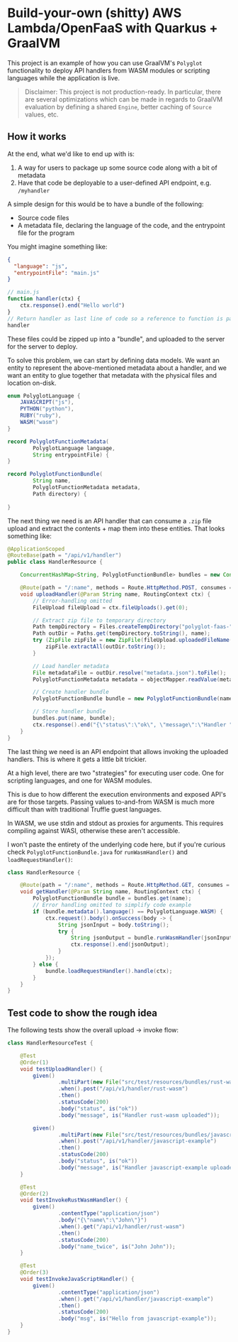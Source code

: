 # Build-your-own (shitty) AWS Lambda/OpenFaaS with Quarkus + GraalVM

This project is an example of how you can use GraalVM's `Polyglot` functionality to deploy API handlers from WASM modules or scripting languages while the application is live.

> Disclaimer: This project is not production-ready. In particular, there are several optimizations which can be made in regards to GraalVM evaluation by defining a shared `Engine`, better caching of `Source` values, etc.

## How it works

At the end, what we'd like to end up with is:

1. A way for users to package up some source code along with a bit of metadata
2. Have that code be deployable to a user-defined API endpoint, e.g. `/myhandler`

A simple design for this would be to have a bundle of the following:
- Source code files
- A metadata file, declaring the language of the code, and the entrypoint file for the program

You might imagine something like:
```json
{
  "language": "js",
  "entrypointFile": "main.js"
}
```
```js
// main.js
function handler(ctx) {
    ctx.response().end("Hello world")
}
// Return handler as last line of code so a reference to function is passed
handler
```

These files could be zipped up into a "bundle", and uploaded to the server for the server to deploy.

To solve this problem, we can start by defining data models. We want an entity to represent the above-mentioned metadata about a handler, and we want an entity to glue together that metadata with the physical files and location on-disk.

```java
enum PolyglotLanguage {
    JAVASCRIPT("js"),
    PYTHON("python"),
    RUBY("ruby"),
    WASM("wasm")
}

record PolyglotFunctionMetadata(
        PolyglotLanguage language,
        String entrypointFile) {
}

record PolyglotFunctionBundle(
        String name,
        PolyglotFunctionMetadata metadata,
        Path directory) {
    
}
```

The next thing we need is an API handler that can consume a `.zip` file upload and extract the contents + map them into these entities.
That looks something like:

```java
@ApplicationScoped
@RouteBase(path = "/api/v1/handler")
public class HandlerResource {

    ConcurrentHashMap<String, PolyglotFunctionBundle> bundles = new ConcurrentHashMap<>();

    @Route(path = "/:name", methods = Route.HttpMethod.POST, consumes = "multipart/form-data")
    void uploadHandler(@Param String name, RoutingContext ctx) {
        // Error-handling omitted
        FileUpload fileUpload = ctx.fileUploads().get(0);

        // Extract zip file to temporary directory
        Path tempDirectory = Files.createTempDirectory("polyglot-faas-");
        Path outDir = Paths.get(tempDirectory.toString(), name);
        try (ZipFile zipFile = new ZipFile(fileUpload.uploadedFileName())) {
            zipFile.extractAll(outDir.toString());
        }

        // Load handler metadata
        File metadataFile = outDir.resolve("metadata.json").toFile();
        PolyglotFunctionMetadata metadata = objectMapper.readValue(metadataFile, PolyglotFunctionMetadata.class);

        // Create handler bundle
        PolyglotFunctionBundle bundle = new PolyglotFunctionBundle(name, metadata, outDir);

        // Store handler bundle
        bundles.put(name, bundle);
        ctx.response().end("{\"status\":\"ok\", \"message\":\"Handler " + name + " uploaded\"}");
    }
}
```

The last thing we need is an API endpoint that allows invoking the uploaded handlers. This is where it gets a little bit trickier.

At a high level, there are two "strategies" for executing user code. One for scripting languages, and one for WASM modules.

This is due to how different the execution environments and exposed API's are for those targets. Passing values to-and-from WASM is much more difficult than with traditional Truffle guest languages.

In WASM, we use stdin and stdout as proxies for arguments. This requires compiling against WASI, otherwise these aren't accessible.

I won't paste the entirety of the underlying code here, but if you're curious check `PolyglotFunctionBundle.java` for `runWasmHandler()` and `loadRequestHandler()`:

```java
class HandlerResource {

    @Route(path = "/:name", methods = Route.HttpMethod.GET, consumes = "application/json", produces = "application/json")
    void getHandler(@Param String name, RoutingContext ctx) {
        PolyglotFunctionBundle bundle = bundles.get(name);
        // Error handling omitted to simplify code example
        if (bundle.metadata().language() == PolyglotLanguage.WASM) {
            ctx.request().body().onSuccess(body -> {
                String jsonInput = body.toString();
                try {
                    String jsonOutput = bundle.runWasmHandler(jsonInput);
                    ctx.response().end(jsonOutput);
                }
            });
        } else {
            bundle.loadRequestHandler().handle(ctx);
        }
    }
}
```

## Test code to show the rough idea

The following tests show the overall upload -> invoke flow:

```java
class HandlerResourceTest {

    @Test
    @Order(1)
    void testUploadHandler() {
        given()
                .multiPart(new File("src/test/resources/bundles/rust-wasm/rust-wasm.zip"))
                .when().post("/api/v1/handler/rust-wasm")
                .then()
                .statusCode(200)
                .body("status", is("ok"))
                .body("message", is("Handler rust-wasm uploaded"));

        given()
                .multiPart(new File("src/test/resources/bundles/javascript/javascript-handler.zip"))
                .when().post("/api/v1/handler/javascript-example")
                .then()
                .statusCode(200)
                .body("status", is("ok"))
                .body("message", is("Handler javascript-example uploaded"));
    }

    @Test
    @Order(2)
    void testInvokeRustWasmHandler() {
        given()
                .contentType("application/json")
                .body("{\"name\":\"John\"}")
                .when().get("/api/v1/handler/rust-wasm")
                .then()
                .statusCode(200)
                .body("name_twice", is("John John"));
    }

    @Test
    @Order(3)
    void testInvokeJavaScriptHandler() {
        given()
                .contentType("application/json")
                .when().get("/api/v1/handler/javascript-example")
                .then()
                .statusCode(200)
                .body("msg", is("Hello from javascript-example"));
    }
}
```
